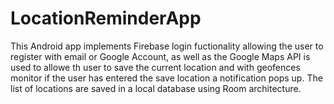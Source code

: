 # LocationReminderApp
This Android app implements Firebase login fuctionality allowing the user to register with email or Google Account,
as well as the Google Maps API is used to allowe th user to save the current location and with geofences monitor 
if the user has entered the save location a notification pops up. The list of locations are saved in a local 
database using Room architecture. 

